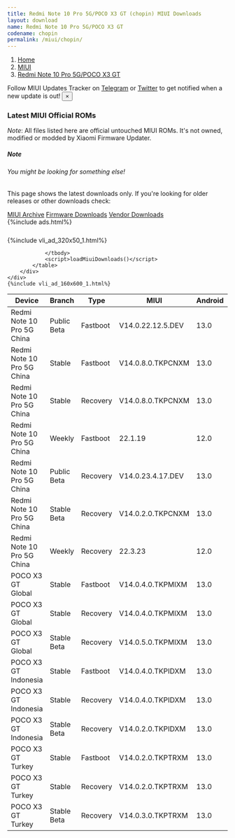 ```yaml
---
title: Redmi Note 10 Pro 5G/POCO X3 GT (chopin) MIUI Downloads
layout: download
name: Redmi Note 10 Pro 5G/POCO X3 GT
codename: chopin
permalink: /miui/chopin/
---
```

<nav aria-label="breadcrumb">
    <ol class="breadcrumb">
        <li class="breadcrumb-item"><a href="/">Home</a></li>
        <li class="breadcrumb-item"><a href="/miui/">MIUI</a></li>
        <li class="breadcrumb-item active" aria-current="page"><a href="/miui/chopin/">Redmi Note 10 Pro 5G/POCO X3 GT</a></li>
    </ol>
</nav>
<div class="alert alert-primary alert-dismissible fade show" role="alert">
    Follow MIUI Updates Tracker on <a href="https://t.me/MIUIUpdatesTracker" class="alert-link">Telegram</a>
     or <a href="https://twitter.com/MiFwUpdater" class="alert-link">Twitter</a> to get notified when a new update is out!
    <button type="button" class="close" data-dismiss="alert" aria-label="Close">
        <span aria-hidden="true">&times;</span>
    </button>
</div>

### Latest MIUI Official ROMs
*Note*: All files listed here are official untouched MIUI ROMs. It's not owned, modified or modded by Xiaomi Firmware Updater.
<div class="card">
  <div class="card-body">
    <h5 class="card-title">Note</h5>
    <h6 class="card-subtitle mb-2 text-muted">You might be looking for something else!</h6>
    <p class="card-text">This page shows the latest downloads only.
     If you're looking for older releases or other downloads check:</p>
    <a href="/archive/miui/chopin/" class="card-link">MIUI Archive</a>
    <a href="/firmware/chopin/" class="card-link">Firmware Downloads</a>
    <a href="/vendor/chopin/" class="card-link">Vendor Downloads</a>
  </div>
</div>
{%include ads.html%}
<div class="row justify-content-center">
    <div class="col-10">
        <div class="table-responsive-md" style="margin-top: 25px;">
            {%include vli_ad_320x50_1.html%}
            <table id="miui" class="display dt-responsive nowrap compact table table-striped table-hover table-sm">
                <thead class="thead-dark">
                    <tr>
                        <th data-ref="device">Device</th>
                        <th data-ref="branch">Branch</th>
                        <th data-ref="type">Type</th>
                        <th data-ref="miui">MIUI</th>
                        <th data-ref="android">Android</th>
                        <th data-ref="size">Size</th>
                        <th data-ref="size">Date</th>
                        <th data-ref="link">Link</th>
                    </tr>
                </thead>
                <tbody>
                <tr><td>Redmi Note 10 Pro 5G China</td><td>Public Beta</td><td>Fastboot</td><td>V14.0.22.12.5.DEV</td><td>13.0</td><td>6.2 GB</td><td>2022-12-05</td><td><a href="/miui/chopin/public beta/V14.0.22.12.5.DEV/">Download</a></td></tr>
<tr><td>Redmi Note 10 Pro 5G China</td><td>Stable</td><td>Fastboot</td><td>V14.0.8.0.TKPCNXM</td><td>13.0</td><td>5.9 GB</td><td>2023-11-03</td><td><a href="/miui/chopin/stable/V14.0.8.0.TKPCNXM/">Download</a></td></tr>
<tr><td>Redmi Note 10 Pro 5G China</td><td>Stable</td><td>Recovery</td><td>V14.0.8.0.TKPCNXM</td><td>13.0</td><td>4.2 GB</td><td>2023-11-14</td><td><a href="/miui/chopin/stable/V14.0.8.0.TKPCNXM/">Download</a></td></tr>
<tr><td>Redmi Note 10 Pro 5G China</td><td>Weekly</td><td>Fastboot</td><td>22.1.19</td><td>12.0</td><td>6.0 GB</td><td>2022-01-19</td><td><a href="/miui/chopin/weekly/22.1.19/">Download</a></td></tr>
<tr><td>Redmi Note 10 Pro 5G China</td><td>Public Beta</td><td>Recovery</td><td>V14.0.23.4.17.DEV</td><td>13.0</td><td>4.2 GB</td><td>2023-04-21</td><td><a href="/miui/chopin/public beta/V14.0.23.4.17.DEV/">Download</a></td></tr>
<tr><td>Redmi Note 10 Pro 5G China</td><td>Stable Beta</td><td>Recovery</td><td>V14.0.2.0.TKPCNXM</td><td>13.0</td><td>4.2 GB</td><td>2023-01-13</td><td><a href="/miui/chopin/stable beta/V14.0.2.0.TKPCNXM/">Download</a></td></tr>
<tr><td>Redmi Note 10 Pro 5G China</td><td>Weekly</td><td>Recovery</td><td>22.3.23</td><td>12.0</td><td>4.6 GB</td><td>2022-03-24</td><td><a href="/miui/chopin/weekly/22.3.23/">Download</a></td></tr>
<tr><td>POCO X3 GT Global</td><td>Stable</td><td>Fastboot</td><td>V14.0.4.0.TKPMIXM</td><td>13.0</td><td>6.1 GB</td><td>2023-08-09</td><td><a href="/miui/chopin/stable/V14.0.4.0.TKPMIXM/">Download</a></td></tr>
<tr><td>POCO X3 GT Global</td><td>Stable</td><td>Recovery</td><td>V14.0.4.0.TKPMIXM</td><td>13.0</td><td>4.0 GB</td><td>2023-08-16</td><td><a href="/miui/chopin/stable/V14.0.4.0.TKPMIXM/">Download</a></td></tr>
<tr><td>POCO X3 GT Global</td><td>Stable Beta</td><td>Recovery</td><td>V14.0.5.0.TKPMIXM</td><td>13.0</td><td>4.0 GB</td><td>2023-11-29</td><td><a href="/miui/chopin/stable beta/V14.0.5.0.TKPMIXM/">Download</a></td></tr>
<tr><td>POCO X3 GT Indonesia</td><td>Stable</td><td>Fastboot</td><td>V14.0.4.0.TKPIDXM</td><td>13.0</td><td>5.7 GB</td><td>2023-09-20</td><td><a href="/miui/chopin/stable/V14.0.4.0.TKPIDXM/">Download</a></td></tr>
<tr><td>POCO X3 GT Indonesia</td><td>Stable</td><td>Recovery</td><td>V14.0.4.0.TKPIDXM</td><td>13.0</td><td>3.9 GB</td><td>2023-10-08</td><td><a href="/miui/chopin/stable/V14.0.4.0.TKPIDXM/">Download</a></td></tr>
<tr><td>POCO X3 GT Indonesia</td><td>Stable Beta</td><td>Recovery</td><td>V14.0.2.0.TKPIDXM</td><td>13.0</td><td>3.9 GB</td><td>2023-05-16</td><td><a href="/miui/chopin/stable beta/V14.0.2.0.TKPIDXM/">Download</a></td></tr>
<tr><td>POCO X3 GT Turkey</td><td>Stable</td><td>Fastboot</td><td>V14.0.2.0.TKPTRXM</td><td>13.0</td><td>5.7 GB</td><td>2023-03-02</td><td><a href="/miui/chopin/stable/V14.0.2.0.TKPTRXM/">Download</a></td></tr>
<tr><td>POCO X3 GT Turkey</td><td>Stable</td><td>Recovery</td><td>V14.0.2.0.TKPTRXM</td><td>13.0</td><td>4.0 GB</td><td>2023-03-10</td><td><a href="/miui/chopin/stable/V14.0.2.0.TKPTRXM/">Download</a></td></tr>
<tr><td>POCO X3 GT Turkey</td><td>Stable Beta</td><td>Recovery</td><td>V14.0.3.0.TKPTRXM</td><td>13.0</td><td>3.9 GB</td><td>2023-07-20</td><td><a href="/miui/chopin/stable beta/V14.0.3.0.TKPTRXM/">Download</a></td></tr>

                </tbody>
                <script>loadMiuiDownloads()</script>
            </table>
        </div>
    </div>
    {%include vli_ad_160x600_1.html%}
</div>
